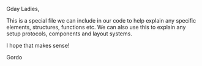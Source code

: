 Gday Ladies, 

This is a special file we can include in our code to help explain any
specific elements, structures, functions etc. We can also use this 
to explain any setup protocols, components and layout systems. 

I hope that makes sense!

Gordo